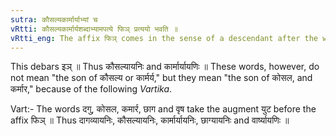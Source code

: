```yaml
---
sutra: कौसल्यकार्मार्याभ्यां च
vRtti: कौसल्यकार्मार्यशब्दाभ्यामपत्ये फिञ् प्रत्ययो भवति ॥
vRtti_eng: The affix फिञ् comes in the sense of a descendant after the words _Kausalya_, and _Karmarya_.
---
```

This debars इञ् ॥ Thus कौसल्यायनिः and कार्मार्यायणिः ॥ These words, however, do not mean "the son of कौसल्य or कार्मर्य," but they mean "the son of कोसल, and कर्मार," because of the following _Vartika_.

Vart:- The words दगु, कोसल, कमार्र, छाग and वृष take the augment युट before the affix फिञ् ॥ Thus दागव्यायनिः, कौसल्यायनिः, कार्मार्यायनिः, छाग्यायनिः and वार्ष्यायणिः ॥
